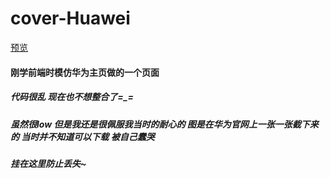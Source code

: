 # cover-Huawei

[预览](https://jx-zyf.github.io/cover-Huawei/index.html)

#### 刚学前端时模仿华为主页做的一个页面

##### 代码很乱 现在也不想整合了=_=

##### 虽然很low 但是我还是很佩服我当时的耐心的 图是在华为官网上一张一张截下来的 当时并不知道可以下载 被自己蠢哭

##### 挂在这里防止丢失~
